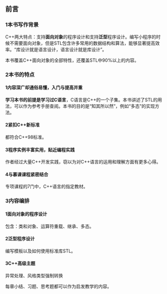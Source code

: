 ## 前言
### 1本书写作背景
C++两大特点：支持**面向对象**的程序设计和支持**泛型**程序设计。编写小程序的时候不需要面向对象，但是STL包含许多常用的数据结构和算法，能够显著提高效率。“库设计就是语言设计，语言设计就是库设计”。

本书覆盖C++面向对象的全部特性，还覆盖STL中90%以上的内容。

### 2本书的特点
#### 1内容深广却通俗易懂，入门与提高并重
**学习本书的前提是学习过C语言**，C语言是C++的一个子集。本书讲述了STL的用法，可以作为参考手册查阅。本书的目的是“知其所以然”，例如“多态”的实现方法。

#### 2紧扣C++新标准
都符合C++98标准。

#### 3程序实例丰富实用，贴近编程实践
作者经过大量C++开发实践，窃以为对C++语言的运用和理解方面有更多心得。

#### 4与慕课课程紧密结合
专项课程的7门中，C++语言的指定教材。

### 3内容编排
#### 1面向对象的程序设计
包含：类和对象、运算符重载、继承、多态。

#### 2泛型程序设计
编写模板以及如何使用标准库STL。

#### 3C++高级主题
异常处理、风格类型强制转换

每章小结、习题、思考题都可以作为启发教学的内容。



